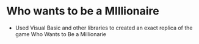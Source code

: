 # Who wants to be a MIllionaire

- 
    Used Visual Basic and other libraries to created an exact replica of the game Who Wants to Be a Millionarie
